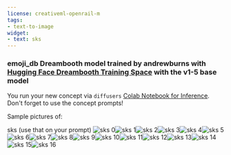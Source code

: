 ```yaml
---
license: creativeml-openrail-m
tags:
- text-to-image
widget:
- text: sks
---
```

### emoji_db Dreambooth model trained by andrewburns with [Hugging Face Dreambooth Training Space](https://huggingface.co/spaces/multimodalart/dreambooth-training) with the v1-5 base model

You run your new concept via `diffusers` [Colab Notebook for Inference](https://colab.research.google.com/github/huggingface/notebooks/blob/main/diffusers/sd_dreambooth_inference.ipynb). Don't forget to use the concept prompts! 

Sample pictures of:
  
  
  
  
  
  
  
  
  
  
  
  
  
  
  
  
sks (use that on your prompt) 
![sks 0](https://huggingface.co/andrewburns/emoji-db/resolve/main/concept_images/sks_emoji_%281%29.jpg)![sks 1](https://huggingface.co/andrewburns/emoji-db/resolve/main/concept_images/sks_emoji_%282%29.jpg)![sks 2](https://huggingface.co/andrewburns/emoji-db/resolve/main/concept_images/sks_emoji_%283%29.jpg)![sks 3](https://huggingface.co/andrewburns/emoji-db/resolve/main/concept_images/sks_emoji_%284%29.jpg)![sks 4](https://huggingface.co/andrewburns/emoji-db/resolve/main/concept_images/sks_emoji_%285%29.jpg)![sks 5](https://huggingface.co/andrewburns/emoji-db/resolve/main/concept_images/sks_emoji_%286%29.jpg)![sks 6](https://huggingface.co/andrewburns/emoji-db/resolve/main/concept_images/sks_emoji_%287%29.jpg)![sks 7](https://huggingface.co/andrewburns/emoji-db/resolve/main/concept_images/sks_emoji_%288%29.jpg)![sks 8](https://huggingface.co/andrewburns/emoji-db/resolve/main/concept_images/sks_emoji_%289%29.jpg)![sks 9](https://huggingface.co/andrewburns/emoji-db/resolve/main/concept_images/sks_emoji_%2810%29.jpg)![sks 10](https://huggingface.co/andrewburns/emoji-db/resolve/main/concept_images/sks_emoji_%2811%29.jpg)![sks 11](https://huggingface.co/andrewburns/emoji-db/resolve/main/concept_images/sks_emoji_%2812%29.jpg)![sks 12](https://huggingface.co/andrewburns/emoji-db/resolve/main/concept_images/sks_emoji_%2813%29.jpg)![sks 13](https://huggingface.co/andrewburns/emoji-db/resolve/main/concept_images/sks_emoji_%2814%29.jpg)![sks 14](https://huggingface.co/andrewburns/emoji-db/resolve/main/concept_images/sks_emoji_%2815%29.jpg)![sks 15](https://huggingface.co/andrewburns/emoji-db/resolve/main/concept_images/sks_emoji_%2816%29.jpg)![sks 16](https://huggingface.co/andrewburns/emoji-db/resolve/main/concept_images/sks_emoji_%2817%29.jpg)
